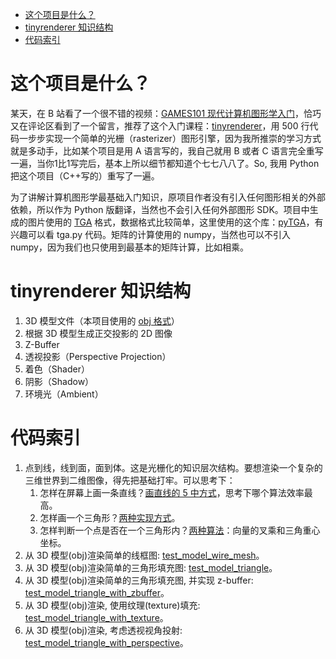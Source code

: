 
- [这个项目是什么？](#这个项目是什么)
- [tinyrenderer 知识结构](#tinyrenderer-知识结构)
- [代码索引](#代码索引)

# 这个项目是什么？

某天，在 B 站看了一个很不错的视频：[GAMES101 现代计算机图形学入门](https://www.bilibili.com/video/BV1X7411F744/)，恰巧又在评论区看到了一个留言，推荐了这个入门课程：[tinyrenderer](https://github.com/ssloy/tinyrenderer)，用 500 行代码一步步实现一个简单的光栅（rasterizer）图形引擎，因为我所推崇的学习方式就是多动手，比如某个项目是用 A 语言写的，我自己就用 B 或者 C 语言完全重写一遍，当你1比1写完后，基本上所以细节都知道个七七八八了。So, 我用 Python 把这个项目（C++写的）重写了一遍。

为了讲解计算机图形学最基础入门知识，原项目作者没有引入任何图形相关的外部依赖，所以作为 Python 版翻译，当然也不会引入任何外部图形 SDK。项目中生成的图片使用的 [TGA](https://en.wikipedia.org/wiki/Truevision_TGA) 格式，数据格式比较简单，这里使用的这个库：[pyTGA](https://github.com/MircoT/pyTGA)，有兴趣可以看 tga.py 代码。矩阵的计算使用的 numpy，当然也可以不引入 numpy，因为我们也只使用到最基本的矩阵计算，比如相乘。

# tinyrenderer 知识结构

  1. 3D 模型文件（本项目使用的 [obj 格式](https://en.wikipedia.org/wiki/Wavefront_.obj_file)）
  2. 根据 3D 模型生成正交投影的 2D 图像
  3. Z-Buffer
  4. 透视投影（Perspective Projection）
  5. 着色（Shader）
  6. 阴影（Shadow）
  7. 环境光（Ambient）

# 代码索引

  1. 点到线，线到面，面到体。这是光栅化的知识层次结构。要想渲染一个复杂的三维世界到二维图像，得先把基础打牢。可以思考下：
     1. 怎样在屏幕上画一条直线？[画直线的 5 中方式](test_line.py)，思考下哪个算法效率最高。
     2. 怎样画一个三角形？[两种实现方式](triangle.py)。
     3. 怎样判断一个点是否在一个三角形内？[两种算法](triangle.py)：向量的叉乘和三角重心坐标。
  2. 从 3D 模型(obj)渲染简单的线框图: [test_model_wire_mesh](test_model.py)。
  3. 从 3D 模型(obj)渲染简单的三角形填充图: [test_model_triangle](test_model.py)。
  4. 从 3D 模型(obj)渲染简单的三角形填充图, 并实现 z-buffer: [test_model_triangle_with_zbuffer](test_model.py)。
  5. 从 3D 模型(obj)渲染, 使用纹理(texture)填充: [test_model_triangle_with_texture](test_model.py)。
  6. 从 3D 模型(obj)渲染, 考虑透视视角投射: [test_model_triangle_with_perspective](test_model.py)。
